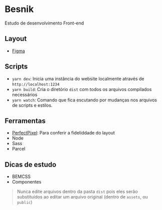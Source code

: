 # Besnik
Estudo de desenvolvimento Front-end

## Layout
- [Figma](https://www.figma.com/file/OqSexNPQ8ABBgmei3akkaq/LPs-for-Gutenberg-Studies?type=design&node-id=5%3A123&mode=design&t=JlWCqM0owT1GooFH-1)

## Scripts
- `yarn dev`: Inicia uma instância do website localmente através de `http://localhost:1234`
- `yarn build`: Cria o diretório `dist` com todos os arquivos compilados necessários
- `yarn watch`: Comando que fica escutando por mudanças nos arquivos de scripts e estilos.

## Ferramentas
- [PerfectPixel](https://chrome.google.com/webstore/detail/perfectpixel-by-welldonec/dkaagdgjmgdmbnecmcefdhjekcoceebi): Para conferir a fideliddade do layout
- Node
- Sass
- Parcel

## Dicas de estudo
- BEMCSS
- Componentes

> Nunca edite arquivos dentro da pasta `dist` pois eles serão substituídos ao editar um arquivo original (dentro de `assets`, ou `public`)
